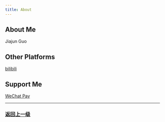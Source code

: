 ```yaml
---
title: About
---
```


## About Me

Jiajun Guo

## Other Platforms

<a href = "https://space.bilibili.com/224709387/" target = "_blank">bilibili</a>

## Support Me

<a href = "https://github.com/guojj33/blogs/blob/gh-pages/images/WeChatPay.png?raw=true" target = "_blank">WeChat Pay</a>

---

### [返回上一级](index.md)